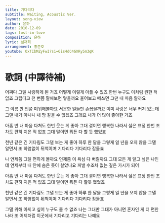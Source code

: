 ```yaml
---
title: 기다리다
subtitle: Waiting, Acoustic Ver.
layout: song-view
author: 윤하
date: 2010-12-09
tags: lost-in-love
composition: 윤하
lyric: 심재희
arrangement: 홍준호
youtube: OxTIbMZyFwI?si=6is4dC4GXRy5m3qK
---
```


# 歌詞 (中譯待補)

어쩌다 그댈 사랑하게 된 거죠
어떻게 이렇게 아플 수 있죠
한번 누구도 이처럼 원한 적 없죠
그립다고 천 번쯤 말해보면 닿을까요
울어보고 떼쓰면 그댄 내 마음 알까요

그 이름 만 번쯤 미워해볼까요
서운한 일들만 손꼽을까요
이미 사랑은 너무 커져 있는데
그댄 내가 아니니 내 맘 같을 수 없겠죠
그래요 내가 더 많이 좋아한 거죠

아홉 번 내 마음 다쳐도 한번 웃는 게 좋아
그대 곁이면 행복한 나라서
싫은 표정 한번 조차도 편히 지은 적 없죠
그대 말이면 뭐든 다 할 듯 했었죠

천년 같은 긴 기다림도 그댈 보는 게 좋아
하루 한 달을 그렇게 일 년을
오지 않을 그댈 알면서 또 하염없이 뒤척이며
기다리다 기다리다 잠들죠

나 언제쯤 그댈 편하게 볼까요
언제쯤 이 욕심 다 버릴까요
그대 모든 게 알고 싶은 나인데
언제부터 내 안에 숨은 듯이 살았나요
꺼낼 수조차 없는 깊은 가시가 되어

아홉 번 내 마음 다쳐도 한번 웃는 게 좋아
그대 곁이면 행복한 나라서
싫은 표정 한번 조차도 편히 지은 적 없죠
그대 말이면 뭐든 다 할듯 했었죠

천년 같은 긴 기다림도 그댈 보는 게 좋아
하루 한 달을 그렇게 일 년을
오지 않을 그댈 알면서 또 하염없이 뒤척이며
기다리다 기다리다 잠들죠

그댈 위해 아끼고 싶어 누구도 줄 수 없죠
나는 그대만 그대가 아니면
혼자인 게 더 편한 나라 또 어제처럼 이곳에서
기다리고 기다리는 나예요
